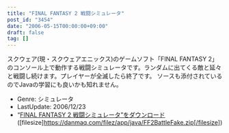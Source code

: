 ```yaml
---
title: "FINAL FANTASY 2 戦闘シミュレータ"
post_id: "3454"
date: "2006-05-15T00:00:00+09:00"
draft: false
tag: []
---
```



スクウェア(現・スクウェアエニックス)のゲームソフト「FINAL FANTASY 2」のコンソール上で動作する戦闘シミュレータです。ランダムに出てくる敵と延々と戦闘し続けます。プレイヤーが全滅したら終了です。 ソースも添付されているのでJavaの学習にも良いかも知れません。

  * Genre: シミュレータ
  * LastUpdate: 2006/12/23
  * “[FINAL FANTASY 2 戦闘シミュレータ”をダウンロード](/filez/app/java/FF2BattleFake.zip) ([filesize]https://danmaq.com/filez/app/java/FF2BattleFake.zip[/filesize])
